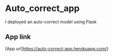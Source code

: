 # Auto_correct_app
I deployed an auto-correct model using Flask
## App link
[App url]https://auto-correct-app.herokuapp.com/)

